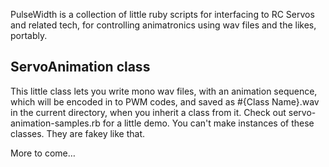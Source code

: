 PulseWidth is a collection of little ruby scripts for interfacing to RC Servos and related tech, for controlling animatronics using wav files and the likes, portably. 

## ServoAnimation class ##

This little class lets you write mono wav files, with an animation sequence, which will be encoded in to PWM codes, and saved as #{Class Name}.wav in the current directory, when you inherit a class from it. Check out servo-animation-samples.rb for a little demo. You can't make instances of these classes. They are fakey like that.

More to come…
